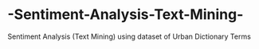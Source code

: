 # -Sentiment-Analysis-Text-Mining-
 Sentiment Analysis (Text Mining) using dataset of  Urban Dictionary Terms
